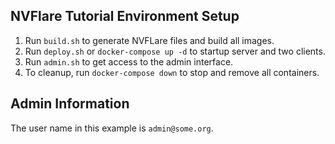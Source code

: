 ## NVFlare Tutorial Environment Setup

1. Run `build.sh` to generate NVFLare files and build all images.
2. Run `deploy.sh` or `docker-compose up -d` to startup server and two clients.
3. Run `admin.sh` to get access to the admin interface.
4. To cleanup, run `docker-compose down` to stop and remove all containers.

## Admin Information

The user name in this example is `admin@some.org`.
